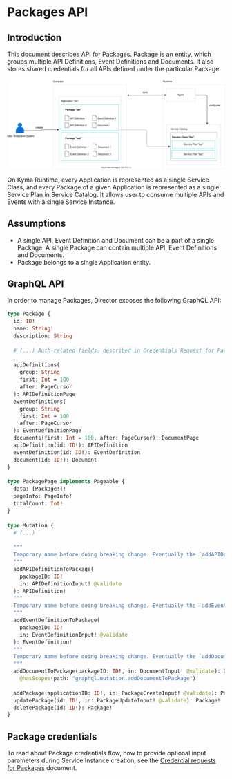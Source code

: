 # Packages API

## Introduction

This document describes API for Packages. Package is an entity, which groups multiple API Definitions, Event Definitions and Documents. It also stores shared credentials for all APIs defined under the particular Package.

![API Packages Diagram](./assets/packages-api.svg)

On Kyma Runtime, every Application is represented as a single Service Class, and every Package of a given Application is represented as a single Service Plan in Service Catalog. It allows user to consume multiple APIs and Events with a single Service Instance.

## Assumptions

- A single API, Event Definition and Document can be a part of a single Package. A single Package can contain multiple API, Event Definitions and Documents.
- Package belongs to a single Application entity.

## GraphQL API

In order to manage Packages, Director exposes the following GraphQL API:

```graphql
type Package {
  id: ID!
  name: String!
  description: String

  # (...) Auth-related fields, described in Credentials Request for Packages document

  apiDefinitions(
    group: String
    first: Int = 100
    after: PageCursor
  ): APIDefinitionPage
  eventDefinitions(
    group: String
    first: Int = 100
    after: PageCursor
  ): EventDefinitionPage
  documents(first: Int = 100, after: PageCursor): DocumentPage
  apiDefinition(id: ID!): APIDefinition
  eventDefinition(id: ID!): EventDefinition
  document(id: ID!): Document
}

type PackagePage implements Pageable {
  data: [Package!]!
  pageInfo: PageInfo!
  totalCount: Int!
}

type Mutation {
  # (...)

  """
  Temporary name before doing breaking change. Eventually the `addAPIDefinition` mutation will be changed and there will be just one mutation: `addAPIDefinitionToPackage`.
  """
  addAPIDefinitionToPackage(
    packageID: ID!
    in: APIDefinitionInput! @validate
  ): APIDefinition!
  """
  Temporary name before doing breaking change. Eventually the `addEventDefinition` mutation will be changed and there will be just one mutation: `addEventDefinitionToPackage`.
  """
  addEventDefinitionToPackage(
    packageID: ID!
    in: EventDefinitionInput! @validate
  ): EventDefinition!
  """
  Temporary name before doing breaking change. Eventually the `addDocument` mutation will be changed and there will be just one mutation: `addDocumentToPackage`.
  """
  addDocumentToPackage(packageID: ID!, in: DocumentInput! @validate): Document!
    @hasScopes(path: "graphql.mutation.addDocumentToPackage")

  addPackage(applicationID: ID!, in: PackageCreateInput! @validate): Package!
  updatePackage(id: ID!, in: PackageUpdateInput! @validate): Package!
  deletePackage(id: ID!): Package!
}
```

## Package credentials

To read about Package credentials flow, how to provide optional input parameters during Service Instance creation, see the [Credential requests for Packages](./03-packages-credential-requests.md) document.

